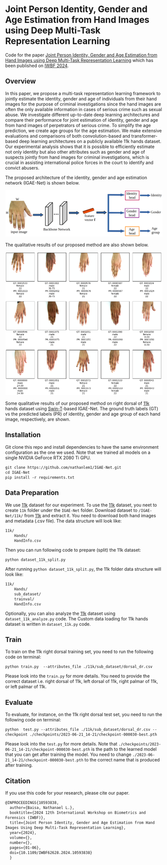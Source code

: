 # Joint Person Identity, Gender and Age Estimation from Hand Images using Deep Multi-Task Representation Learning

Code for the paper [Joint Person Identity, Gender and Age Estimation from Hand Images using Deep Multi-Task Representation Learning](https://ieeexplore.ieee.org/abstract/document/10593838) which has been published on [IWBF 2024](https://www.utwente.nl/en/eemcs/iwbf2024/).


## Overview
In this paper, we propose a multi-task representation learning framework to jointly estimate the identity, gender and age of individuals from their hand images for the purpose of criminal investigations since the hand images are often the only available information in cases of serious crime such as sexual abuse. We investigate different up-to-date deep learning architectures and compare their performance for joint estimation of identity, gender and age from hand images of perpetrators of serious crime. To simplify the age prediction, we create age groups for the age estimation. We make extensive evaluations and comparisons of both convolution-based and transformer-based deep learning architectures on a publicly available 11k hands dataset. Our experimental analysis shows that it is possible to efficiently estimate not only identity but also other attributes such as gender and age of suspects jointly from hand images for criminal investigations, which is crucial in assisting international police forces in the court to identify and convict abusers. 

The proposed architecture of the identity, gender and age estimation network (IGAE-Net) is shown below.

![](./assets/IGAE-Net-iga.png)



The qualitative results of our proposed method are also shown below. 

![](./assets/sample_result_GT_PR.png)

Some qualitative results of our proposed method on right dorsal of [11k](https://sites.google.com/view/11khands) hands dataset using [Swin-T](https://arxiv.org/abs/2103.14030)-based IGAE-Net. The ground truth labels (GT) vs the predicted labels (PR) of identity, gender and age group of each hand image, respectively, are shown.


## Installation

Git clone this repo and install dependencies to have the same environment configuration as the one we used. Note that we trained all models on a single NVIDIA GeForce RTX 2080 Ti GPU.

```
git clone https://github.com/nathanlem1/IGAE-Net.git
cd IGAE-Net
pip install -r requirements.txt
```

## Data Preparation
We use [11k](https://sites.google.com/view/11khands) dataset for our experiment. To use the [11k](https://sites.google.com/view/11khands) dataset, you neet to create `11k` folder under the `IGAE-Net` folder. Download dataset to `/IGAE-Net/11k/` from [11k](https://sites.google.com/view/11khands) and extract it. You need to download both hand images and metadata (.csv file). The data structure will look like:

```
11k/
    Hands/
    HandInfo.csv
```
Then you can run following code to prepare (split) the 11k dataset: 

```
python dataset_11k_split.py
```

After running `python dataset_11k_split.py`, the 11k folder data structure will look like:

```
11k/
    Hands/
    sub_dataset/
    trainval/
    HandInfo.csv
```


Optionally, you can also analyze the [11k](https://sites.google.com/view/11khands) dataset using `dataset_11k_analyze.py` code. The Custom data loading for 11k hands dataset is written in `dataset_11k.py` code.


## Train
To train on the 11k right dorsal training set, you need to run the following code on terminal:  

```
python train.py  --attributes_file ./11k/sub_dataset/dorsal_dr.csv
```

Please look into the `train.py` for more details. You need to provide the correct dataset i.e. right dorsal of 11k, left dorsal of 11k, right palmar of 11k, or left palmar of 11k.


## Evaluate
To evaluate, for instance, on the 11k right dorsal test set, you need to run the following code on terminal:

```
python  test.py --attributes_file ./11k/sub_dataset/dorsal_dr.csv --checkpoint ./checkpoints/2023-06-21_14-21/checkpoint-000030-best.pth
```

Please look into the `test.py` for more details. Note that `./checkpoints/2023-06-21_14-21/checkpoint-000030-best.pth` is the path to the learned model
that you can get after training the model. You need to change `./2023-06-21_14-21/checkpoint-000030-best.pth` to the correct name that is produced after training.


## Citation

If you use this code for your research, please cite our paper.

```
@INPROCEEDINGS{10593838,
  author={Baisa, Nathanael L.},
  booktitle={2024 12th International Workshop on Biometrics and Forensics (IWBF)}, 
  title={Joint Person Identity, Gender and Age Estimation from Hand Images Using Deep Multi-Task Representation Learning}, 
  year={2024},
  volume={},
  number={},
  pages={01-06},
  doi={10.1109/IWBF62628.2024.10593838}
  }
```